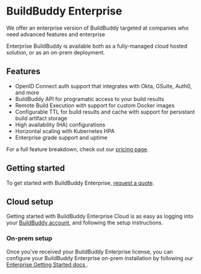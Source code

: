 <!--
{
  "name": "Enterprise Overview",
  "category": "5eed3e5fa3f1277a6b94b83a",
  "priority": 1000
}
-->
# BuildBuddy Enterprise

We offer an enterprise version of BuildBuddy targeted at companies who need advanced features and enterprise 

Enterprise BuildBuddy is available both as a fully-managed cloud hosted solution, or as an on-prem deployment.

## Features
- OpenID Connect auth support that integrates with Okta, GSuite, Auth0, and more
- BuildBuddy API for programatic access to your build results
- Remote Build Execution with support for custom Docker images
- Configurable TTL for build results and cache with support for persistant build artifact storage
- High availability (HA) configurations
- Horizontal scaling with Kubernetes HPA
- Enterprise grade support and uptime

For a full feature breakdown, check out our [pricing page](https://buildbuddy.io/pricing).

## Getting started
To get started with BuildBuddy Enterprise, [request a quote](https://www.buildbuddy.io/request-quote).

## Cloud setup
Getting started with BuildBuddy Enterprise Cloud is as easy as logging into your [BuildBuddy account](https://app.buildbuddy.io/), and following the setup instructions. 

### On-prem setup
Once you've received your BuildBuddy Enterprise license, you can configure your BuildBuddy Enterprise on-prem installation by following our [Enterprise Getting Started docs ](enterprise-setup.md).

